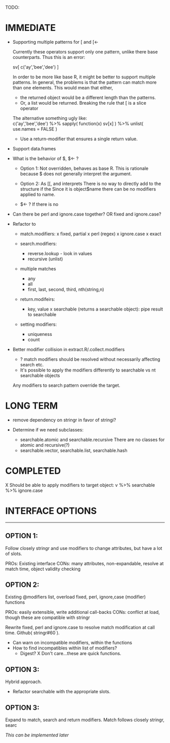 TODO:
 
# IMMEDIATE 

 - Supporting multiple patterns for [ and [<- 
 
   Currently these operators support only one pattern, unlike there base 
   counterparts. Thus this is an error:
   
     sv[ c('ay','bee','dee') ]
 
   In order to be more like base R, it might be better to support multiple 
   patterns. In general, the problems is that the pattern can match more than 
   one elements. This would mean that either, 
     - the returned object would be a different length than the patterns. 
     - Or, a list would be returned. Breaking the rule that [ is a slice 
       operator
     
   The alternative something ugly like:      
     c('ay','bee','dee')  %>% sapply( function(x) sv[x] )  %>% unlist( use.names = FALSE )
     
     - Use a return-modifier that ensures a single return value.
     
     
   
 
 - Support data.frames
 
 - What is the behavior of $, $<- ?
 
   - Option 1: Not overridden, behaves as base R. This is rationale because $
     does not generally interpret the argument.
     
   - Option 2: As [[, and interprets 
     There is no way to directly add to the structure if the 
     Since it is object$name there can be no modifiers applied to name.    
   
   - $<- ?
     If there is no
 
 
 - Can there be perl and ignore.case together? OR fixed and ignore.case? 
 
 - Refactor to 
   - match.modifiers: 
       x fixed, partial 
       x perl (regex)
       x ignore.case 
       x exact

   - search.modifiers: 
       - reverse.lookup - look in values  
       - recursive (unlist)

   - multiple matches
       - any 
       - all
       - first, last, second, third, nth(string,n)        
       
   - return.modifeirs: 
       - key, value
       x searchable (returns a searchable object): pipe result to searchable

   - setting modifiers:
       - uniqueness
       - count 

 - Better modifier collision in extract.R/.collect.modifiers 
    - ? match modifiers should be resolved without necessarily affecting search etc.  
    - It's possible to apply the modifiers differently to searchable vs nt searchable
      objects
    
    Any modifiers to search pattern override the target. 
    
    
# LONG TERM 
 - remove dependency on stringr in favor of stringi?
    
 - Determine if we need subclasses: 
   - searchable.atomic and searchable.recursive
     There are no classes for atomic and recursive(?)
   - searchable.vector, searchable.list, searchable.hash


# COMPLETED 
X Should be able to apply modifiers to target object:
  v %>% searchable %>% ignore.case  
  


# INTERFACE OPTIONS
-------------------------------------------------

## OPTION 1:

Follow closely stringr and use modifiers to change attributes, but have a lot of
slots.

PROs: Existing interface
CONs: many attributes, non-expandable, resolve at match time, object validity checking


## OPTION 2: 

Existing @modifiers list, overload fixed, perl, ignore,case (modifier) functions

PROs: easily extensible, write additional call-backs
CONs: conflict at load, though these are compatible with stringr

Rewrite fixed, perl and ignore.case to resolve match modification at call time.
Github( stringr#60 ).

- Can warn on incompatible modifiers, within the functions
- How to find incompatibles within list of modifiers? 
  - Digest?
  X Don't care...these are quick functions. 


## OPTION 3: 

Hybrid approach. 
- Refactor searchable with the appropriate slots.


## OPTION 3:

  Expand to match, search and return modifiers. Match follows closely stringr, searc

*This can be implemented later*